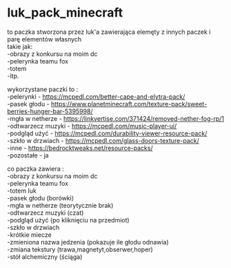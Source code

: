 # luk_pack_minecraft
to paczka stworzona przez luk'a zawierająca elemęty z innych paczek i parę elementów własnych  
takie jak:  
-obrazy z konkursu na moim dc  
-pelerynka teamu fox  
-totem  
-itp.  
  
wykorzystane paczki to :  
-pelerynki - https://mcpedl.com/better-cape-and-elytra-pack/  
-pasek głodu - https://www.planetminecraft.com/texture-pack/sweet-berries-hunger-bar-5395998/  
-mgła w netherze - https://linkvertise.com/371424/removed-nether-fog-rp/1  
-odtwarzecz muzyki - https://mcpedl.com/music-player-ui/  
-podgląd użyć - https://mcpedl.com/durability-viewer-resource-pack/  
-szkło w drzwiach - https://mcpedl.com/glass-doors-texture-pack/  
-inne - https://bedrocktweaks.net/resource-packs/  
-pozostałe - ja 
  
co paczka zawiera :  
-obrazy z konkursu na moim dc  
-pelerynka teamu fox  
-totem luk  
-pasek głodu (borówki)  
-mgła w netherze (teorytycznie brak)  
-odtwarzecz muzyki (czat)  
-podgląd użyć (po kliknięciu na przedmiot)  
-szkło w drzwiach  
-krótkie miecze  
-zmieniona nazwa jedzenia (pokazuje ile głodu odnawia)  
-zmiana tekstury (trawa,magnetyt,obserwer,hoper)  
-stół alchemiczny (ściąga)
